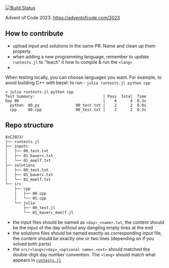 [![Build Status](https://github.com/Moelf/AoC2023/workflows/CI/badge.svg)](https://github.com/Moelf/AoC2023/actions)

Advent of Code 2023: https://adventofcode.com/2023

## How to contribute
- upload input and solutions in the same PR. Name and clean up them properly
- when adding a new programming language, remember to update `runtests.jl` to "teach" it how to compile & run the `<lang>`
- 
When testing locally, you can choose languages you want. For example, to avoid building C++ with bezel:
  to run - `julia runtests.jl python cpp`
```
> julia runtests.jl python cpp
Test Summary:                              | Pass  Total  Time
Day 00                                     |    4      4  0.3s
  python  00.py                00_test.txt |    2      2  0.0s
  cpp     00.cpp               00_test.txt |    2      2  0.3s
```

## Repo structure
```bash
AoC2023/
├── runtests.jl
├── inputs
│   ├── 00_test.txt
│   ├── 01_bauerc.txt
│   └── 01_moelf.txt
├── solutions
│   ├── 00_test.txt
│   ├── 01_bauerc.txt
│   └── 01_moelf.txt
└── src
    ├── cpp
    │   ├── 00.cpp
    │   └── 01.cpp
    └── julia
        ├── 00_test.jl
        └── 01_bauerc_moelf.jl
```

- the input files should be named as `<day>_<name>.txt`, the content should be the input of the day without any dangling empty lines at the end
- the solutions files should be named exactly as corresponding input file, the content should be exactly one or two lines (depending on if you solved both parts)
- the `src/<lang>/<day>_<optional name>.<ext>` should matched the double-digit day number convention. The `<lang>` should match what appears in [`runtests.jl`](https://github.com/Moelf/AoC2023/blob/main/runtests.jl#L18-L28)
